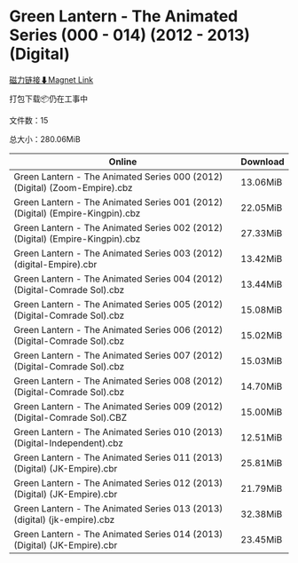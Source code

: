 # Green Lantern - The Animated Series (000 - 014) (2012 - 2013) (Digital)

[磁力链接⬇Magnet Link](magnet:?xt=urn:btih:0b1a6f86671fc2091cba909bcb9bf8ac8a57ca3d&dn=Green%20Lantern%20-%20The%20Animated%20Series%20%28000%20-%20014%29%20%282012%20-%202013%29%20%28Digital%29)

打包下载📦仍在工事中

文件数：15

总大小：280.06MiB

Online | Download
--- | ---
Green Lantern - The Animated Series 000  (2012) (Digital) (Zoom-Empire).cbz | 13.06MiB
Green Lantern - The Animated Series 001 (2012) (Digital) (Empire-Kingpin).cbz | 22.05MiB
Green Lantern - The Animated Series 002 (2012) (Digital) (Empire-Kingpin).cbz | 27.33MiB
Green Lantern - The Animated Series 003 (2012) (digital-Empire).cbr | 13.42MiB
Green Lantern - The Animated Series 004 (2012) (Digital-Comrade Sol).cbz | 13.44MiB
Green Lantern - The Animated Series 005 (2012) (Digital-Comrade Sol).cbz | 15.08MiB
Green Lantern - The Animated Series 006 (2012) (Digital-Comrade Sol).cbz | 15.02MiB
Green Lantern - The Animated Series 007 (2012) (Digital-Comrade Sol).cbz | 15.03MiB
Green Lantern - The Animated Series 008 (2012) (Digital-Comrade Sol).cbz | 14.70MiB
Green Lantern - The Animated Series 009 (2012) (Digital-Comrade Sol).CBZ | 15.00MiB
Green Lantern - The Animated Series 010 (2013) (Digital-Independent).cbz | 12.51MiB
Green Lantern - The Animated Series 011 (2013) (Digital) (JK-Empire).cbr | 25.81MiB
Green Lantern - The Animated Series 012 (2013) (Digital) (JK-Empire).cbr | 21.79MiB
Green Lantern - The Animated Series 013 (2013) (digital) (jk-empire).cbz | 32.38MiB
Green Lantern - The Animated Series 014 (2013) (Digital) (JK-Empire).cbr | 23.45MiB
